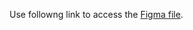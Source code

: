 Use followng link to access the [Figma file](https://www.figma.com/file/182obbZ4z1NI7n1hvlGoGT/Renttire?node-id=0%3A1&t=MwPMIW4ibPsygq6F-0).

